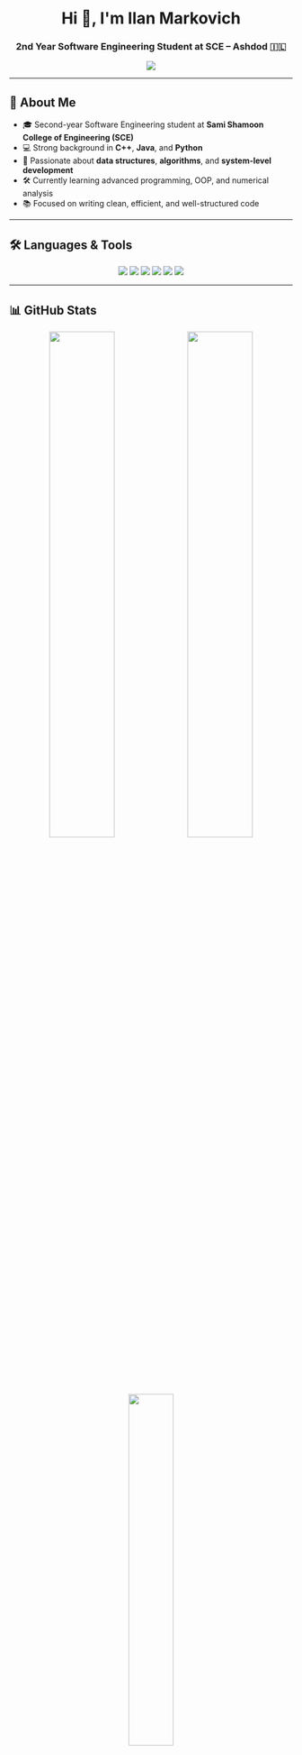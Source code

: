 <h1 align="center">Hi 👋, I'm Ilan Markovich</h1>
<h3 align="center">2nd Year Software Engineering Student at SCE – Ashdod 🇮🇱</h3>

<p align="center">
  <img src="https://readme-typing-svg.herokuapp.com/?lines=👨‍💻+Software+Engineering+Student;💡+Loves+Clean+Code+%26+Algorithms;⚙️+C%2B%2B+%7C+Java+%7C+Python;🚀+Always+learning+%26+growing..." />
</p>

---

## 🧠 About Me

- 🎓 Second-year Software Engineering student at **Sami Shamoon College of Engineering (SCE)**  
- 💻 Strong background in **C++**, **Java**, and **Python**  
- 🧠 Passionate about **data structures**, **algorithms**, and **system-level development**  
- 🛠️ Currently learning advanced programming, OOP, and numerical analysis  
- 📚 Focused on writing clean, efficient, and well-structured code  

---

## 🛠️ Languages & Tools

<p align="center">
  <img src="https://img.shields.io/badge/C++-00599C?style=for-the-badge&logo=c%2B%2B&logoColor=white"/>
  <img src="https://img.shields.io/badge/Java-ED8B00?style=for-the-badge&logo=java&logoColor=white"/>
  <img src="https://img.shields.io/badge/Python-3776AB?style=for-the-badge&logo=python&logoColor=white"/>
  <img src="https://img.shields.io/badge/Assembly-6E4C13?style=for-the-badge"/>
  <img src="https://img.shields.io/badge/Git-F05032?style=for-the-badge&logo=git&logoColor=white"/>
  <img src="https://img.shields.io/badge/VSCode-007ACC?style=for-the-badge&logo=visual-studio-code&logoColor=white"/>
</p>

---

## 📊 GitHub Stats

<p align="center">
  <img src="https://github-readme-stats.vercel.app/api?username=ilanmarkovich&show_icons=true&theme=tokyonight&hide_border=true" width="48%" />
  <img src="https://github-readme-streak-stats.herokuapp.com/?user=ilanmarkovich&theme=tokyonight&hide_border=true" width="48%" />
</p>

<p align="center">
  <img src="https://github-readme-stats.vercel.app/api/top-langs/?username=ilanmarkovich&layout=compact&theme=tokyonight&hide_border=true" width="40%" />
</p>

---

## 🌐 Connect With Me

<p align="center">
  <a href="https://linkedin.com/in/ilanmarkovich" target="_blank">
    <img src="https://img.shields.io/badge/LinkedIn-blue?style=for-the-badge&logo=linkedin&logoColor=white" />
  </a>
  <a href="mailto:your.email@example.com">
    <img src="https://img.shields.io/badge/Email-D14836?style=for-the-badge&logo=gmail&logoColor=white" />
  </a>
</p>

---

<p align="center">
  <img src="https://github-profile-trophy.vercel.app/?username=ilanmarkovich&theme=onedark&margin-w=15&no-frame=true" />
</p>

---

<p align="center">✨ “Simplicity is prerequisite for reliability.” – Edsger Dijkstra ✨</p>
